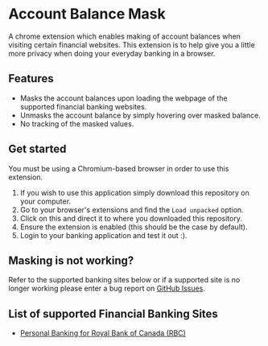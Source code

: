 # Account Balance Mask
A chrome extension which enables making of account balances when visiting certain financial websites. This extension is to help give you a little more privacy when doing your everyday banking in a browser. 

## Features

- Masks the account balances upon loading the webpage of the supported financial banking websites. 
- Unmasks the account balance by simply hovering over masked balance.
- No tracking of the masked values.

## Get started
You must be using a Chromium-based browser in order to use this extension. 

1. If you wish to use this application simply download this repository on your computer. 
2. Go to your browser's extensions and find the `Load unpacked` option. 
3. Click on this and direct it to where you downloaded this repository. 
4. Ensure the extension is enabled (this should be the case by default). 
5. Login to your banking application and test it out :).

## Masking is not working? 
Refer to the supported banking sites below or if a supported site is no longer working please enter a bug report on [GitHub Issues](https://github.com/jdboisvert/account-balance-mask/issues).

## List of supported Financial Banking Sites 
- [Personal Banking for Royal Bank of Canada (RBC)](https://www.rbcroyalbank.com/personal.html)

